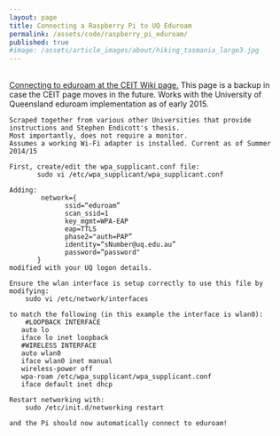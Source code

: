 ```yaml
---
layout: page
title: Connecting a Raspberry Pi to UQ Eduroam
permalink: /assets/code/raspberry_pi_eduroam/
published: true
#image: /assets/article_images/about/hiking_tasmania_large3.jpg
---
```

<br>
<a href="http://ceit.uq.edu.au/wiki/index.php/Connecting_to_Eduroam">Connecting to eduroam at the CEIT Wiki page.</a> This page is a backup in case the CEIT page moves in the future. Works with the University of Queensland eduroam implementation as of early 2015.


	Scraped together from various other Universities that provide instructions and Stephen Endicott's thesis. 
	Most importantly, does not require a monitor. 
	Assumes a working Wi-Fi adapter is installed. Current as of Summer 2014/15
	
	First, create/edit the wpa_supplicant.conf file:
		   sudo vi /etc/wpa_supplicant/wpa_supplicant.conf
	
	Adding:
			network={
				  ssid=“eduroam”
				  scan_ssid=1
				  key_mgmt=WPA-EAP
				  eap=TTLS
				  phase2="auth=PAP”
				  identity=“sNumber@uq.edu.au”
				  password=“password"
		   }
	modified with your UQ logon details. 
	
	Ensure the wlan interface is setup correctly to use this file by modifying:
		sudo vi /etc/network/interfaces
	
	to match the following (in this example the interface is wlan0):
		#LOOPBACK INTERFACE
	   auto lo
	   iface lo inet loopback
	   #WIRELESS INTERFACE
	   auto wlan0
	   iface wlan0 inet manual
	   wireless-power off
	   wpa-roam /etc/wpa_supplicant/wpa_supplicant.conf
	   iface default inet dhcp
	   
	Restart networking with:
		sudo /etc/init.d/networking restart
		
	and the Pi should now automatically connect to eduroam!


[jekyll]:      http://jekyllrb.com
[jekyll-gh]:   https://github.com/jekyll/jekyll
[jekyll-help]: https://github.com/jekyll/jekyll-help
